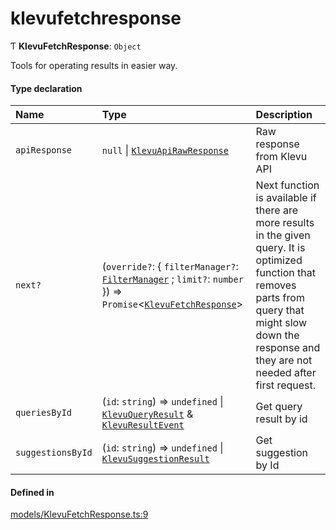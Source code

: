 # klevufetchresponse
      
Ƭ **KlevuFetchResponse**: `Object`

Tools for operating results in easier way.

#### Type declaration

| Name | Type | Description |
| :------ | :------ | :------ |
| `apiResponse` | ``null`` \| [`KlevuApiRawResponse`](klevuapirawresponse.md) | Raw response from Klevu API |
| `next?` | (`override?`: { `filterManager?`: [`FilterManager`](classes/FilterManager.md) ; `limit?`: `number`  }) => `Promise`<[`KlevuFetchResponse`](klevufetchresponse.md)\> | Next function is available if there are more results in the given query. It is optimized function that removes parts from query that might slow down the response and they are not needed after first request. |
| `queriesById` | (`id`: `string`) => `undefined` \| [`KlevuQueryResult`](klevuqueryresult.md) & [`KlevuResultEvent`](klevuresultevent.md) | Get query result by id |
| `suggestionsById` | (`id`: `string`) => `undefined` \| [`KlevuSuggestionResult`](klevusuggestionresult.md) | Get suggestion by Id |

#### Defined in

[models/KlevuFetchResponse.ts:9](https://github.com/klevultd/frontend-sdk/blob/0515b77/packages/klevu-core/src/models/KlevuFetchResponse.ts#L9)

